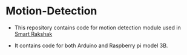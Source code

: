 # Motion-Detection

* This repository contains code for motion detection module used in [Smart Rakshak](https://github.com/ssp4all/Smart-Rakshak)
- It contains code for both Arduino and Raspberry pi model 3B.
